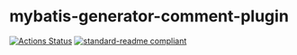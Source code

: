 # mybatis-generator-comment-plugin 
[![Actions Status](https://github.com/{supergaga}/{generator}/workflows/{release}/badge.svg)](https://github.com/{supergaga}/{generator}/actions)
[![standard-readme compliant](https://img.shields.io/badge/readme%20style-standard-brightgreen.svg?style=flat-square)](https://github.com/RichardLitt/standard-readme)

